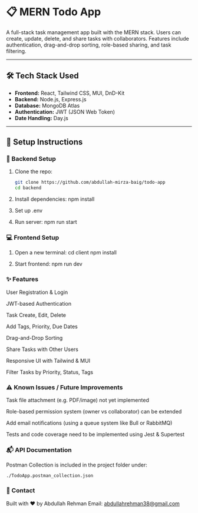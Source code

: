 # 📋 MERN Todo App

A full-stack task management app built with the MERN stack. Users can create, update, delete, and share tasks with collaborators. Features include authentication, drag-and-drop sorting, role-based sharing, and task filtering.

---

## 🛠️ Tech Stack Used

- **Frontend:** React, Tailwind CSS, MUI, DnD-Kit
- **Backend:** Node.js, Express.js
- **Database:** MongoDB Atlas
- **Authentication:** JWT (JSON Web Token)
- **Date Handling:** Day.js

---

## 🚀 Setup Instructions

### 🔧 Backend Setup
1. Clone the repo:
   ```bash
   git clone https://github.com/abdullah-mirza-baig/todo-app
   cd backend

2. Install dependencies:
    npm install

3. Set up .env

4. Run server:
    npm run start

### 💻 Frontend Setup

1. Open a new terminal:
    cd client
    npm install

2. Start frontend:
    npm run dev

### ✨ Features

User Registration & Login

JWT-based Authentication

Task Create, Edit, Delete

Add Tags, Priority, Due Dates

Drag-and-Drop Sorting

Share Tasks with Other Users

Responsive UI with Tailwind & MUI

Filter Tasks by Priority, Status, Tags


### ⚠️ Known Issues / Future Improvements

Task file attachment (e.g. PDF/image) not yet implemented

Role-based permission system (owner vs collaborator) can be extended

Add email notifications (using a queue system like Bull or RabbitMQ)

Tests and code coverage need to be implemented using Jest & Supertest

### 📬 API Documentation

Postman Collection is included in the project folder under:

    ./TodoApp.postman_collection.json

### 📧 Contact
Built with ❤️ by Abdullah Rehman
Email: abdullahrehman38@gmail.com
